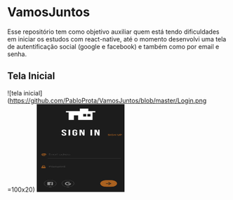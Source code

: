 # VamosJuntos
Esse repositório tem como objetivo auxiliar quem está tendo dificuldades em iniciar os estudos com react-native, até o momento desenvolvi uma tela de autentificação social (google e facebook) e também como por email e senha.


## Tela Inicial 
![tela inicial](https://github.com/PabloProta/VamosJuntos/blob/master/Login.png =100x20)
<img src="https://github.com/PabloProta/VamosJuntos/blob/master/Login.png" width="200" height="200" />
